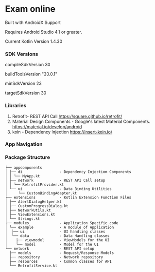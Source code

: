 
# Exam online

Built with AndroidX Support

Requires Android Studio 4.1 or greater.

Current Kotlin Version 1.4.30


### SDK Versions

compileSdkVersion 30

buildToolsVersion "30.0.1"

minSdkVersion 23

targetSdkVersion 30


### Libraries

1. Retrofit- REST API Call
https://square.github.io/retrofit/
3. Material Design Components - Google's latest Material Components.
https://material.io/develop/android
4. koin - Dependency Injection
https://insert-koin.io/
### App Navigation

### Package Structure


```
├── appcomponents       
│ ├── di                 - Dependency Injection Components 
│ │ └── MyApp.kt
│ ├── network            - REST API Call setup
│ │ └── RetrofitProvider.kt
│ └── ui                 - Data Binding Utilities
│     └── CustomBindingAdapter.kt
├── extensions           - Kotlin Extension Function Files
│ ├── AlertDialogHelper.kt
│ ├── CustomProgressDialog.kt
│ ├── NetworkUtils.kt
│ ├── ViewExtensions.kt
│ └── Strings.kt
├── modules              - Application Specific code
│ └── example            - A module of Application
│  ├── ui                - UI handling classes
│  └── data              - Data Handling classes
│    ├── viewmodel       - ViewModels for the UI
│    └── model           - Model for the UI
└── network              - REST API setup
  ├── models             - Request/Response Models
  ├── repository         - Network repository
  ├── resources          - Common classes for API
  └── RetrofitService.kt